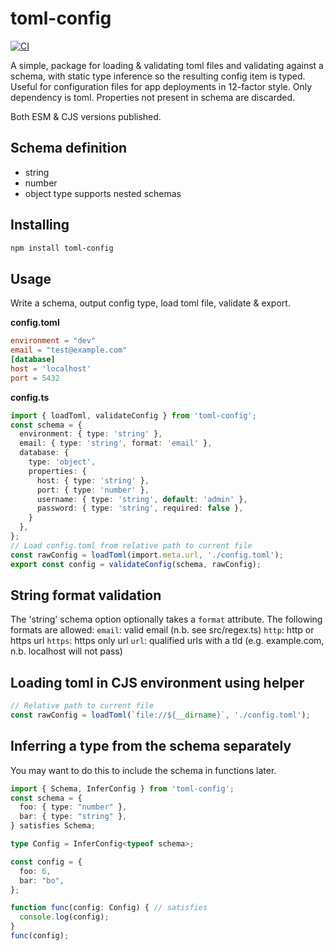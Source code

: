 # toml-config

[![CI](https://github.com/danielgormly/toml-config/actions/workflows/ci.yml/badge.svg?branch=main)](https://github.com/danielgormly/toml-config/actions/workflows/ci.yml)

A simple, package for loading & validating toml files and validating against a schema, with static type inference so the resulting config item is typed. Useful for configuration files for app deployments in 12-factor style. Only dependency is toml. Properties not present in schema are discarded.

Both ESM & CJS versions published.

## Schema definition
- string
- number
- object type supports nested schemas

## Installing
```bash
npm install toml-config
```

## Usage
Write a schema, output config type, load toml file, validate & export.

**config.toml**
```toml
environment = "dev"
email = "test@example.com"
[database]
host = 'localhost'
port = 5432
```

**config.ts**
```typescript
import { loadToml, validateConfig } from 'toml-config';
const schema = {
  environment: { type: 'string' },
  email: { type: 'string', format: 'email' },
  database: {
    type: 'object',
    properties: {
      host: { type: 'string' },
      port: { type: 'number' },
      username: { type: 'string', default: 'admin' },
      password: { type: 'string', required: false },
    }
  },
};
// Load config.toml from relative path to current file
const rawConfig = loadToml(import.meta.url, './config.toml');
export const config = validateConfig(schema, rawConfig);
```

## String format validation
The 'string' schema option optionally takes a `format` attribute. The following formats are allowed:
`email`: valid email (n.b. see src/regex.ts)
`http`: http or https url
`https`: https only url
`url`: qualified urls with a tld (e.g. example.com, n.b. localhost will not pass)

## Loading toml in CJS environment using helper

```typescript
// Relative path to current file
const rawConfig = loadToml(`file://${__dirname}`, './config.toml');
```

## Inferring a type from the schema separately
You may want to do this to include the schema in functions later.

```typescript
import { Schema, InferConfig } from 'toml-config';
const schema = {
  foo: { type: "number" },
  bar: { type: "string" },
} satisfies Schema;

type Config = InferConfig<typeof schema>;

const config = {
  foo: 6,
  bar: "bo",
};

function func(config: Config) { // satisfies
  console.log(config);
}
func(config);
```
